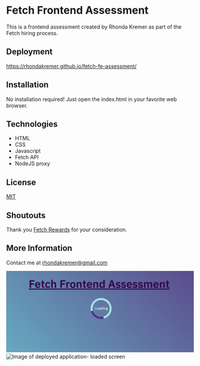 # Fetch Frontend Assessment

This is a frontend assessment created by Rhonda Kremer as part of the Fetch hiring process. 

## Deployment
https://rhondakremer.github.io/fetch-fe-assessment/

## Installation

No installation required! Just open the index.html in your favorite web browser. 

## Technologies
* HTML
* CSS
* Javascript
* Fetch API
* NodeJS proxy

## License
[MIT](https://choosealicense.com/licenses/mit/)

## Shoutouts
Thank you [Fetch Rewards](https://www.fetchrewards.com/) for your consideration.

## More Information
Contact me at rhondakremer@gmail.com

![Image of deployed application- loading screen](./assets/screenshot2.png)
![Image of deployed application- loaded screen](./assets/screenshot.png)